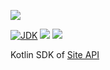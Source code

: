 [![](https://github.com/wutsi/site-sdk-kotlin/actions/workflows/master.yml/badge.svg)](https://github.com/wutsi/site-sdk-kotlin/actions/workflows/master.yml)

[![JDK](https://img.shields.io/badge/jdk-11-brightgreen.svg)](https://jdk.java.net/11/)
[![](https://img.shields.io/badge/maven-3.6-brightgreen.svg)](https://maven.apache.org/download.cgi)
![](https://img.shields.io/badge/language-kotlin-blue.svg)

Kotlin SDK of [Site API](https://github.com/wutsi/site-server)

